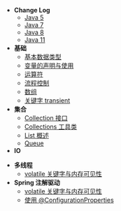 * **Change Log**
  * [Java 5](sourceRead/Java-5.md)
  * [Java 7](sourceRead/Java-7.md)
  * [Java 8](sourceRead/Java-8.md)
  * [Java 11](sourceRead/Java-11.md)
* **基础**
  * [基本数据类型](sourceRead/变量的声明与使用.md)
  * [变量的声明与使用](sourceRead/变量的声明与使用.md)
  * [运算符](sourceRead/变量的声明与使用.md)
  * [流程控制](sourceRead/变量的声明与使用.md)
  * [数组](sourceRead/变量的声明与使用.md)
  * [关键字 transient](sourceRead/关键字-transient.md)
* **集合**
  * [Collection 接口](sourceRead/Collection-接口.md)
  * [Collections 工具类](sourceRead/Collections-工具类.md)
  * [List 概述](sourceRead/List-概述.md)
  * [Queue](sourceRead/Queue.md)
* **IO**

- **多线程**
  - [volatile 关键字与内存可见性](sourceRead/volatile-关键字与内存可见性.md)
- **Spring 注解驱动**
  - [volatile 关键字与内存可见性](sourceRead/volatile-关键字与内存可见性.md)
  - [使用 @ConfigurationProperties](sourceRead/注解-ConfigurationProperties.md)

